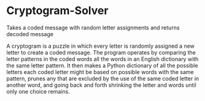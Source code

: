 Cryptogram-Solver
=================

Takes a coded message with random letter assignments and returns decoded message

A cryptogram is a puzzle in which every letter is randomly assigned a new letter to create a coded message.  The program operates by comparing the letter patterns in the coded words all the words in an English dictionary with the same letter pattern.  It then makes a Python dictionary of all the possible letters each coded letter might be based on possible words with the same pattern, prunes any that are excluded by the use of the same coded letter in another word, and going back and forth shrinking the letter and words until only one choice remains.